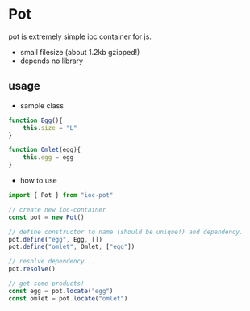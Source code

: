 # Pot

pot is extremely simple ioc container for js.

- small filesize (about 1.2kb gzipped!)
- depends no library

## usage

- sample class
```js
function Egg(){
    this.size = "L"
}

function Omlet(egg){
    this.egg = egg
}
```

- how to use
```js
import { Pot } from "ioc-pot"

// create new ioc-container
const pot = new Pot()

// define constructor to name (should be unique!) and dependency.
pot.define("egg", Egg, [])
pot.define("omlet", Omlet, ["egg"])

// resolve dependency...
pot.resolve()

// get some products!
const egg = pot.locate("egg")
const omlet = pot.locate("omlet")
```